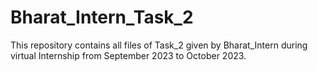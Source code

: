 # Bharat_Intern_Task_2
This repository contains all files of Task_2 given by Bharat_Intern during virtual Internship from September 2023 to October 2023.
